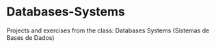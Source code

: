 # Databases-Systems
Projects and exercises from the class: Databases Systems (Sistemas de Bases de Dados)
